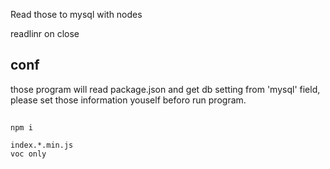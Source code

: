 Read those to mysql with nodes

readlinr on close
## conf
those program will read package.json and get db setting from 'mysql' field,
please set those information youself beforo run program.

## 
```
npm i
```

```
index.*.min.js
voc only
```